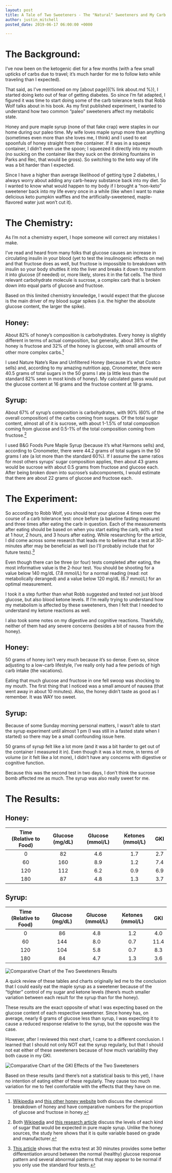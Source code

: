 ```yaml
---
layout: post
title: A Tale of Two Sweeteners - The "Natural" Sweeteners and My Carb Tolerance Test
author: justin_mitchell
posted_date: 2019-06-17 06:00:00 +0000

---
```

# The Background:

I’ve now been on the ketogenic diet for a few months (with a few small upticks of carbs due to travel; it’s much harder for me to follow keto while traveling than I expected).

That said, as I’ve mentioned on my [about page]({% link about.md %}), I started doing keto out of fear of getting diabetes. So since I’m fat adapted, I figured it was time to start doing some of the carb tolerance tests that Robb Wolf talks about in his book. As my first published experiment, I wanted to understand how two common “paleo” sweeteners affect my metabolic state.

Honey and pure maple syrup (none of that fake crap) were staples in our home during our paleo time. My wife loves maple syrup more than anything (sometimes even more than she loves me, I think) and I used to eat spoonfuls of honey straight from the container. If it was in a squeeze container, I didn’t even use the spoon; I squeezed it directly into my mouth (no sucking on the container like they suck on the drinking fountains in Parks and Rec, that would be gross). So switching to the keto way of life was a bit harder than I expected.

Since I have a higher than average likelihood of getting type 2 diabetes, I always worry about adding any carb-heavy substance back into my diet. So I wanted to know what would happen to my body if I brought a “non-keto” sweetener back into my life every once in a while (like when I want to make delicious keto pumpkin waffles and the artificially-sweetened, maple-flavored water just won’t cut it).

# The Chemistry:

As I’m not a chemistry expert, I hope someone will correct any mistakes I make.

I’ve read and heard from many folks that glucose causes an increase in circulating insulin in your blood (yet to test the insulinogenic effects on me) and that fructose does as well, but fructose is impossible to breakdown with insulin so your body shuttles it into the liver and breaks it down to transform it into glucose (if needed) or, more likely, stores it in the fat cells. The third relevant carbohydrate molecule is sucrose, a complex carb that is broken down into equal parts of glucose and fructose.

Based on this limited chemistry knowledge, I would expect that the glucose is the main driver of my blood sugar spikes (i.e. the higher the absolute glucose content, the larger the spike).

## Honey:

About 82% of honey’s composition is carbohydrates. Every honey is slightly different in terms of actual composition, but generally, about 38% of the honey is fructose and 32% of the honey is glucose, with small amounts of other more complex carbs.[^1]

I used Nature Nate’s Raw and Unfiltered Honey (because it’s what Costco sells) and, according to my amazing nutrition app, Cronometer, there were 40.5 grams of total sugars in the 50 grams I ate (a little less than the standard 82% seen in most kinds of honey). My calculated guess would put the glucose content at 16 grams and the fructose content at 19 grams.

## Syrup:

About 67% of syrup’s composition is carbohydrates, with 90% (60% of the overall composition) of the carbs coming from sugars. Of the total sugar content, almost all of it is sucrose, with about 1-1.5% of total composition coming from glucose and 0.5-1% of the total composition coming from fructose.[^2]

I used B&G Foods Pure Maple Syrup (because it’s what Harmons sells) and, according to Cronometer, there were 44.2 grams of total sugars in the 50 grams I ate (a lot more than the standard 60%). If I assume the same ratios for most others syrups’ sugar composition applies, then about 43 grams would be sucrose with about 0.5 grams from fructose and glucose each. After being broken down into sucrose’s subcomponents, I would estimate that there are about 22 grams of glucose and fructose each.

# The Experiment:

So according to Robb Wolf, you should test your glucose 4 times over the course of a carb tolerance test: once before (a baseline fasting measure) and three times after eating the carb in question. Each of the measurements after eating should be based on when you start eating the carb, with a test at 1 hour, 2 hours, and 3 hours after eating. While researching for the article, I did come across some research that leads me to believe that a test at 30-minutes after may be beneficial as well (so I’ll probably include that for future tests).[^3]

Even though there can be three (or four) tests completed after eating, the most informative value is the 2-hour test. You should be shooting for a value below 140 mg/dL (7.8 mmol/L) for a normal reading (read: not metabolically deranged) and a value below 120 mg/dL (6.7 mmol/L) for an optimal measurement.

I took it a step further than what Robb suggested and tested not just blood glucose, but also blood ketone levels. If I’m really trying to understand how my metabolism is affected by these sweeteners, then I felt that I needed to understand my ketone reactions as well.

I also took some notes on my digestive and cognitive reactions. Thankfully, neither of them had any severe concerns (besides a bit of nausea from the honey).

## Honey:

50 grams of honey isn’t very much because it’s so dense. Even so, since adjusting to a low-carb lifestyle, I’ve really only had a few periods of high carb intake (the vacations).

Eating that much glucose and fructose in one fell swoop was shocking to my mouth. The first thing that I noticed was a small amount of nausea (that went away in about 10 minutes). Also, the honey didn’t taste as good as I remember. It was WAY too sweet.

## Syrup:

Because of some Sunday morning personal matters, I wasn’t able to start the syrup experiment until almost 1 pm (I was still in a fasted state when I started) so there may be a small confounding issue here.

50 grams of syrup felt like a lot more (and it was a bit harder to get out of the container I measured it in). Even though it was a lot more, in terms of volume (or it felt like a lot more), I didn’t have any concerns with digestive or cognitive function.

Because this was the second test in two days, I don’t think the sucrose bomb affected me as much. The syrup was also really sweet for me.

# The Results:

## Honey:

| Time (Relative to Food) | Glucose (mg/dL) | Glucose (mmol/L) | Ketones (mmol/L) | GKI |
| :---: | :---: | :---: | :---: | :---: |
| 0 | 82 | 4.6 | 1.7 | 2.7 |
| 60 | 160 | 8.9 | 1.2 | 7.4 |
| 120 | 112 | 6.2 | 0.9 | 6.9 |
| 180 | 87 | 4.8 | 1.3 | 3.7 |

## Syrup:

| Time (Relative to Food) | Glucose (mg/dL) | Glucose (mmol/L) | Ketones (mmol/L) | GKI |
| :---: | :---: | :---: | :---: | :---: |
| 0 | 86 | 4.8 | 1.2 | 4.0 |
| 60 | 144 | 8.0 | 0.7 | 11.4 |
| 120 | 104 | 5.8 | 0.7 | 8.3 |
| 180 | 84 | 4.7 | 1.3 | 3.6 |

![Comparative Chart of the Two Sweeteners Results]({{site.url}}/assets/images/ctt-hs-comparison.png)

A quick review of these tables and charts originally led me to the conclusion that I could easily eat the maple syrup as a sweetener because of the “tighter” control of my sugar and ketone levels (there’s much smaller variation between each result for the syrup than for the honey).

These results are the exact opposite of what I was expecting based on the glucose content of each respective sweetener. Since honey has, on average, nearly 6 grams of glucose less than syrup, I was expecting it to cause a reduced response relative to the syrup, but the opposite was the case.

However, after I reviewed this next chart, I came to a different conclusion. I learned that I should not only NOT eat the syrup regularly, but that I should not eat either of these sweeteners because of how much variability they both cause in my GKI.

![Comparative Chart of the GKI Effects of the Two Sweeteners]({{site.url}}/assets/images/ctt-hs-gki.png)

Based on these results (and there’s not a statistical basis to this yet), I have no intention of eating either of these regularly. They cause too much variation for me to feel comfortable with the effects that they have on me.

[^1]: [Wikipedia](https://en.wikipedia.org/wiki/Honey#Nutrition) and [this other honey website](http://www.chm.bris.ac.uk/webprojects2001/loveridge/index-page3.html) both discuss the chemical breakdown of honey and have comparative numbers for the proportion of glucose and fructose in honey.

[^2]: Both [Wikipedia](https://en.wikipedia.org/wiki/Maple_syrup#Nutrition_and_food_characteristics) and [this research article](http://www.uvm.edu/\~pmrc/Chemical%20composition%20of%20pure%20maple%20syrup%20-%20van%20den%20Berg%20et%20al%202015.pdf) discuss the levels of each kind of sugar that would be expected in pure maple syrup. Unlike the honey sources, the study here shows that it is quite variable based on grade and manufacturer.

[^3]: [This article](https://www.lchf-rd.com/2018/11/26/when-normal-fasting-blood-glucose-results-arent-necessarily-fine/) shows that the extra test at 30 minutes provides some better differentiation around between the normal (healthy) glucose response pattern and several abnormal patterns that may appear to be normal if you only use the standard four tests.